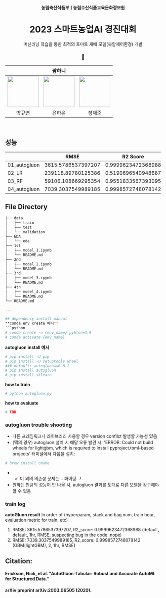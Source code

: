 <h4 align='center'> 농림축산식품부ㅣ농림수산식품교육문화정보원 </h4>

<h1 align='center'> 2023 스마트농업AI 경진대회 </h1>

<p align='center'> 머신러닝 학습을 통한 최적의 토마토 재배 모델(복합제어환경) 개발 </p>

<h3 align='center'> 🍅  </h3>

<div align='center'>

<table>
    <thead>
        <tr>
            <th colspan="5"> 팜하니 </th>
        </tr>
    </thead>
    <tbody>
        <tr>
          <tr>
            <td align='center'><a href="https://github.com/noooey"><img src="https://avatars.githubusercontent.com/u/66217855?v=4" width="100" height="100"></td>
            <td align='center'><a href="https://github.com/YunHaaaa"><img src="https://avatars.githubusercontent.com/u/63325450?v=4" width="100" height="100"></td>
            <td align='center'><a href="https://github.com/Jaejuna"><img src="https://avatars.githubusercontent.com/u/37354854?v=4" width="100" height="100"></td>
          </tr>
          <tr>
            <td align='center'>박규연</td>
            <td align='center'>윤하은</td>
            <td align='center'>정재준</td>
          </tr>
        </tr>
    </tbody>
</table>

</div>

&nbsp; 

## 성능
|        |RMSE|R2 Score |
|--------|--------|-----|
|01_autogluon|3615.5786537397207|0.9999623472368988|
|02_LR|239118.89780125386|0.5190696540948687|
|03_RF|59106.108669295354|0.9551833567393095|
|04_autogluon|7039.3037549989185|0.9998572748078142|

## File Directory
```bash
├── data
│   ├── train
│   ├── test
│   └── validation
├── EDA
│   └── eda
├── 1st
│   ├── model_1.ipynb
│   └── README.md
├── 2nd
│   ├── model_2.ipynb
│   └── README.md
├── 3rd
│   ├── model_3.ipynb
│   └── README.md
├── 4th
│   ├── model_4.ipynb
│   └── README.md
└── README.md

---

## dependency install manual
**conda env create 예시**
```python
# conda create -n {env_name} pyhton=3.9 
# conda activate {env_name}
```
**autogluon install 예시**
```python
# pip install -U pip
# pip install -U setuptools wheel
### default: autogluon==0.8.2
# pip install autogluon  
# pip install sklearn
```

**how to train**
```python
# python autogluon.py

```

**how to evaluate**
```python
# TBD
```

### autogluon trouble shooting
- 다른 프레임워크나 라이브러리 사용할 경우 version confilct 발생할 가능성 있음
- (맥의 경우) autogluon 설치 시 해당 오류 발견 시: 'ERROR: Could not build wheels for lightgbm, which is required to install pyproject.toml-based projects' 터미널에서 다음을 설치:
```python
# brew install cmake
``` 
- - 이 외의 의존성 문제는… 화이팅…!
- 원하는 만큼의 성능이 안 나올 시, autogluon 결과를 토대로 다른 모델을 강구해야 할 수 있음

### train log 
**autoGluon result**
In order of (hyperparam, stack and bag num, train hour, evaluation metric for train, etc)
1. RMSE: 3615.5786537397207, R2_score: 0.9999623472368988 (default, default, 1hr, RMSE, suspecting bug in the code: nope)
2. RMSE: 7039.3037549989185, R2_score: 0.9998572748078142 (GBM(lightGBM), 2, 1hr, RMSE)
## Citation:
#### Erickson, Nick, et al. "AutoGluon-Tabular: Robust and Accurate AutoML for Structured Data." 
#### arXiv preprint arXiv:2003.06505 (2020).
